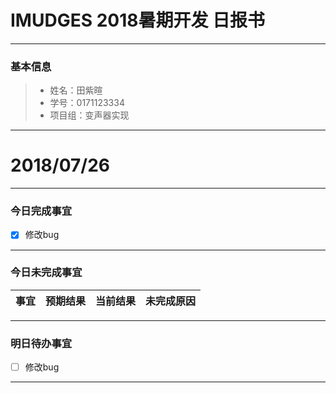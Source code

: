 # IMUDGES 2018暑期开发 日报书
-------


### 基本信息
> * 姓名：田紫暄
> * 学号：0171123334
> * 项目组：变声器实现

-------


# 2018/07/26

-------

### 今日完成事宜
- [x]  修改bug 


-----
### 今日未完成事宜


| 事宜     |预期结果| 当前结果  | 未完成原因   | 
| --------   | -----:  | -----:  | :----:  |

------
### 明日待办事宜
- [ ] 修改bug
-------
